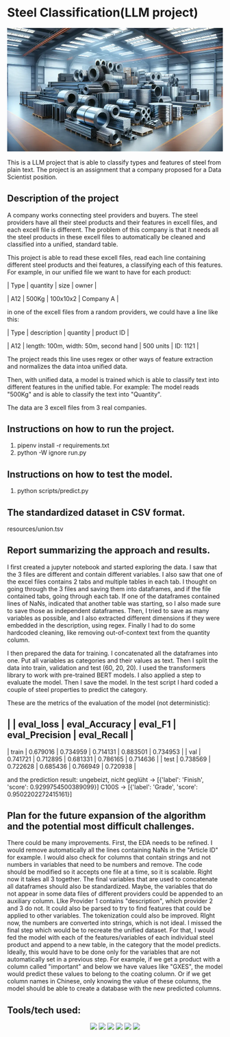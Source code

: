 # Steel Classification(LLM project)
![Steel](https://github.com/batxes/LLM_steel_classification/blob/main/steel_image.webp)

This is a LLM project that is able to classify types and features of steel from plain text. 
The project is an assignment that a company proposed for a Data Scientist position.

## Description of the project

A company works connecting steel providers and buyers. The steel providers have all their steel products and their features in excell files, and each excell file is different. The problem of this company is that it needs all the steel products in these excell files to automatically be cleaned and classified into a unified, standard table. 

This project is able to read these excell files, read each line containing different steel products and thei features, a classifying each of this features. For example, in our unified file we want to have for each product: 

| Type | quantity | size     | owner     |

| A12  | 500Kg    | 100x10x2 | Company A |

in one of the excell files from a random providers, we could have a line like this:

| Type | description                           | quantity  | product ID |

| A12  | length: 100m, width: 50m, second hand | 500 units | ID: 1121   |
  
The project reads this line uses regex or other ways of feature extraction and normalizes the data intoa unified data. 

Then, with unified data, a model is trained which is able to classify text into different features in the unified table. For example: The model reads "500Kg" and is able to classify the text into "Quantity".

The data are 3 excell files from 3 real companies.

## Instructions on how to run the project.
1) pipenv install -r requirements.txt
2) python -W ignore run.py

## Instructions on how to test the model.
1) python scripts/predict.py

## The standardized dataset in CSV format.
resources/union.tsv

## Report summarizing the approach and results.

I first created a jupyter notebook and started exploring the data. I saw that the 3 files are different and contain different variables. I also saw that one of the excel files contains 2 tabs and multiple tables in each tab. I thought on going through the 3 files and saving them into dataframes, and if the file contained tabs, going through each tab. If one of the dataframes contained lines of NaNs, indicated that another table was starting, so I also made sure to save those as independent dataframes.
Then, I tried to save as many variables as possible, and I also extracted different dimensions if they were embedded in the description, using regex.
Finally I had to do some hardcoded cleaning, like removing out-of-context text from the quantity column.

I then prepared the data for training. I concatenated all the dataframes into one. Put all variables as categories and their values as text. Then I split the data into train, validation and test (60, 20, 20). I used the transformers library to work with pre-trained BERT models. I also applied a step to evaluate the model. Then I save the model. In the test script I hard coded a couple of steel properties to predict the category.

These are the metrics of the evaluation of the model (not deterministic):

|        | eval_loss |  eval_Accuracy |   eval_F1 |  eval_Precision |  eval_Recall | 
----------------------------------------------------------------------------------
| train  |  0.679016 |       0.734959 |  0.714131 |        0.883501 |     0.734953 | 
| val    |  0.741721 |       0.712895 |  0.681331 |        0.786165 |     0.714636 | 
| test   |  0.738569 |       0.722628 |  0.685436 |        0.766949 |     0.720938 | 

and the prediction result:
ungebeizt, nicht geglüht -> [{'label': 'Finish', 'score': 0.9299754500389099}]
C100S -> [{'label': 'Grade', 'score': 0.9502202272415161}]

## Plan for the future expansion of the algorithm and the potential most difficult challenges.

There could be many improvements. First, the EDA needs to be refined. I would remove automatically all the lines containing NaNs in the "Article ID" for example. I would also check for columns that contain strings and not numbers in variables that need to be numbers and remove. The code should be modified so it accepts one file at a time, so it is scalable. Right now it takes all 3 together.
The final variables that are used to concatenate all dataframes should also be standardized. Maybe, the variables that do not appear in some data files of different providers could be appended to an auxiliary column. LIke Provider 1 contains "description", which provider 2 and 3 do not. It could also be parsed to try to find features that could be applied to other variables.
The tokenization could also be improved. RIght now, the numbers are converted into strings, which is not ideal.
I missed the final step which would be to recreate the unified dataset. For that, I would fed the model with each of the features/variables of each individual steel product and append to a new table, in the category that the model predicts. Ideally, this would have to be done only for the variables that are not automatically set in a previous step. For example, if we get a product with a column called "important" and below we have values like "GXES", the model would predict these values to belong to the coating column. Or if we get column names in Chinese, only knowing the value of these columns, the model should be able to create a database with the new predicted columns.


## Tools/tech used:

<p align="center">
    <img src="icons/MLFlow.png" width="100">
    <img src="icons/Docker.png" width="100">
    <img src="icons/prometheus.png" width="50">
    <img src="icons/grafana.png" width="100">
    <img src="icons/flask.png" width="40">
    <img src="icons/prefect.png" width="30">
</p>



